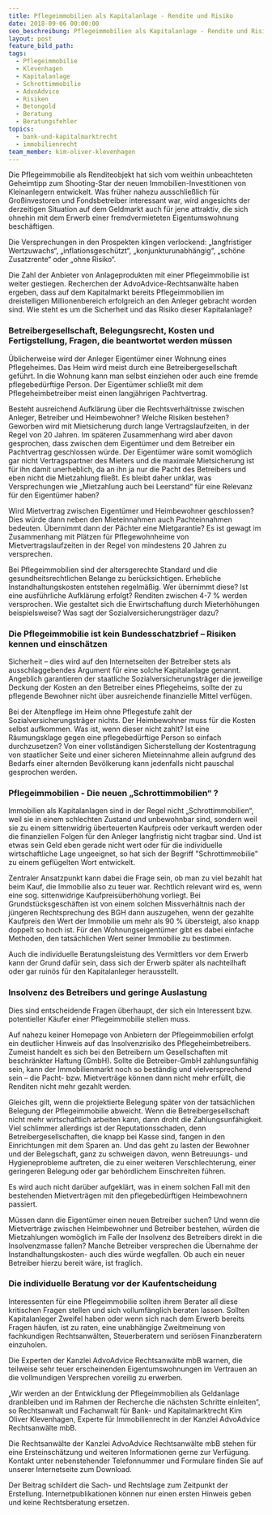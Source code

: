 ```yaml
---
title: Pflegeimmobilien als Kapitalanlage - Rendite und Risiko
date: 2018-09-06 00:00:00
seo_beschreibung: Pflegeimmobilien als Kapitalanlage - Rendite und Risiko
layout: post
feature_bild_path:
tags:
  - Pflegeimmobilie
  - Klevenhagen
  - Kapitalanlage
  - Schrottimmobilie
  - AdvoAdvice
  - Risiken
  - Betongold
  - Beratung
  - Beratungsfehler
topics:
  - bank-und-kapitalmarktrecht
  - immobilienrecht
team_member: kim-oliver-klevenhagen
---
```


Die Pflegeimmobilie als Renditeobjekt hat sich vom weithin unbeachteten Geheimtipp zum Shooting-Star der neuen Immobilien-Investitionen von Kleinanlegern entwickelt. Was früher nahezu ausschließlich für Großinvestoren und Fondsbetreiber interessant war, wird angesichts der derzeitigen Situation auf dem Geldmarkt auch für jene attraktiv, die sich ohnehin mit dem Erwerb einer fremdvermieteten Eigentumswohnung beschäftigen. 

Die Versprechungen in den Prospekten klingen verlockend: „langfristiger Wertzuwachs“, „inflationsgeschützt“, „konjunkturunabhängig“, „schöne Zusatzrente“ oder „ohne Risiko“. 

Die Zahl der Anbieter von Anlageprodukten mit einer Pflegeimmobilie ist weiter gestiegen. Recherchen der AdvoAdvice-Rechtsanwälte haben ergeben, dass auf dem Kapitalmarkt bereits Pflegeimmobilien im dreistelligen Millionenbereich erfolgreich an den Anleger gebracht worden sind. Wie steht es um die Sicherheit und das Risiko dieser Kapitalanlage?

### Betreibergesellschaft, Belegungsrecht, Kosten und Fertigstellung, Fragen, die beantwortet werden müssen

Üblicherweise wird der Anleger Eigentümer einer Wohnung eines Pflegeheimes. Das Heim wird meist durch eine Betreibergesellschaft geführt. In die Wohnung kann man selbst einziehen oder auch eine fremde pflegebedürftige Person. Der Eigentümer schließt mit dem Pflegeheimbetreiber meist einen langjährigen Pachtvertrag.

Besteht ausreichend Aufklärung über die Rechtsverhältnisse zwischen Anleger, Betreiber und Heimbewohner? Welche Risiken bestehen? Geworben wird mit Mietsicherung durch lange Vertragslaufzeiten, in der Regel von 20 Jahren. Im späteren Zusammenhang wird aber davon gesprochen, dass zwischen dem Eigentümer und dem Betreiber ein Pachtvertrag geschlossen würde. Der Eigentümer wäre somit womöglich gar nicht Vertragspartner des Mieters und die maximale Mietsicherung ist für ihn damit unerheblich, da an ihn ja nur die Pacht des Betreibers und eben nicht die Mietzahlung fließt. Es bleibt daher unklar, was Versprechungen wie „Mietzahlung auch bei Leerstand“ für eine Relevanz für den Eigentümer haben?

Wird Mietvertrag zwischen Eigentümer und Heimbewohner geschlossen? Dies würde dann neben den Mieteinnahmen auch Pachteinnahmen bedeuten. Übernimmt dann der Pächter eine Mietgarantie? Es ist gewagt im Zusammenhang mit Plätzen für Pflegewohnheime von Mietvertragslaufzeiten in der Regel von mindestens 20 Jahren zu versprechen.

Bei Pflegeimmobilien sind der altersgerechte Standard und die gesundheitsrechtlichen Belange zu berücksichtigen. Erhebliche Instandhaltungskosten entstehen regelmäßig. Wer übernimmt diese? Ist eine ausführliche Aufklärung erfolgt? Renditen zwischen 4-7 % werden versprochen. Wie gestaltet sich die Erwirtschaftung durch Mieterhöhungen beispielsweise? Was sagt der Sozialversicherungsträger dazu?

### Die Pflegeimmobilie ist kein Bundesschatzbrief – Risiken kennen und einschätzen

Sicherheit – dies wird auf den Internetseiten der Betreiber stets als ausschlaggebendes Argument für eine solche Kapitalanlage genannt. Angeblich garantieren der staatliche Sozialversicherungsträger die jeweilige Deckung der Kosten an den Betreiber eines Pflegeheims, sollte der zu pflegende Bewohner nicht über ausreichende finanzielle Mittel verfügen.

Bei der Altenpflege im Heim ohne Pflegestufe zahlt der Sozialversicherungsträger nichts. Der Heimbewohner muss für die Kosten selbst aufkommen. Was ist, wenn dieser nicht zahlt? Ist eine Räumungsklage gegen eine pflegebedürftige Person so einfach durchzusetzen? Von einer vollständigen Sicherstellung der Kostentragung von staatlicher Seite und einer sicheren Mieteinnahme allein aufgrund des Bedarfs einer alternden Bevölkerung kann jedenfalls nicht pauschal gesprochen werden.

### Pflegeimmobilien - Die neuen „Schrottimmobilien“ ?

Immobilien als Kapitalanlagen sind in der Regel nicht „Schrottimmobilien“, weil sie in einem schlechten Zustand und unbewohnbar sind, sondern weil sie zu einem sittenwidrig überteuerten Kaufpreis oder verkauft werden oder die finanziellen Folgen für den Anleger langfristig nicht tragbar sind. Und ist etwas sein Geld eben gerade nicht wert oder für die individuelle wirtschaftliche Lage ungeeignet, so hat sich der Begriff "Schrottimmobilie" zu einem geflügelten Wort entwickelt.

Zentraler Ansatzpunkt kann dabei die Frage sein, ob man zu viel bezahlt hat beim Kauf, die Immobilie also zu teuer war. Rechtlich relevant wird es, wenn eine sog. sittenwidrige Kaufpreisüberhöhung vorliegt. Bei Grundstücksgeschäften ist von einem solchen Missverhältnis nach der jüngeren Rechtsprechung des BGH dann auszugehen, wenn der gezahlte Kaufpreis den Wert der Immobilie um mehr als 90 % übersteigt, also knapp doppelt so hoch ist. Für den Wohnungseigentümer gibt es dabei einfache Methoden, den tatsächlichen Wert seiner Immobilie zu bestimmen.

Auch die individuelle Beratungsleistung des Vermittlers vor dem Erwerb kann der Grund dafür sein, dass sich der Erwerb später als nachteilhaft oder gar ruinös für den Kapitalanleger herausstellt.  

### Insolvenz des Betreibers und geringe Auslastung

Dies sind entscheidende Fragen überhaupt, der sich ein Interessent bzw. potentieller Käufer einer Pflegeimmobilie stellen muss.

Auf nahezu keiner Homepage von Anbietern der Pflegeimmobilien erfolgt ein deutlicher Hinweis auf das Insolvenzrisiko des Pflegeheimbetreibers. Zumeist handelt es sich bei den Betreibern um Gesellschaften mit beschränkter Haftung (GmbH). Sollte die Betreiber-GmbH zahlungsunfähig sein, kann der Immobilienmarkt noch so beständig und vielversprechend sein – die Pacht- bzw. Mietverträge können dann nicht mehr erfüllt, die Renditen nicht mehr gezahlt werden.

Gleiches gilt, wenn die projektierte Belegung später von der tatsächlichen Belegung der Pflegeimmobilie abweicht. Wenn die Betreibergesellschaft nicht mehr wirtschaftlich arbeiten kann, dann droht die Zahlungsunfähigkeit. Viel schlimmer allerdings ist der Reputationsschaden, denn Betreibergesellschaften, die knapp bei Kasse sind, fangen in den Einrichtungen mit dem Sparen an. Und das geht zu lasten der Bewohner und der Belegschaft, ganz zu schweigen davon, wenn Betreuungs- und Hygieneprobleme auftreten, die zu einer weiteren Verschlechterung, einer geringeren Belegung oder gar behördlichem Einschreiten führen.

Es wird auch nicht darüber aufgeklärt, was in einem solchen Fall mit den bestehenden Mietverträgen mit den pflegebedürftigen Heimbewohnern passiert.

Müssen dann die Eigentümer einen neuen Betreiber suchen? Und wenn die Mietverträge zwischen Heimbewohner und Betreiber bestehen, würden die Mietzahlungen womöglich im Falle der Insolvenz des Betreibers direkt in die Insolvenzmasse fallen? Manche Betreiber versprechen die Übernahme der Instandhaltungskosten- auch dies würde wegfallen. Ob auch ein neuer Betreiber hierzu bereit wäre, ist fraglich.

### Die individuelle Beratung vor der Kaufentscheidung

Interessenten für eine Pflegeimmobilie sollten ihrem Berater all diese kritischen Fragen stellen und sich vollumfänglich beraten lassen. Sollten Kapitalanleger Zweifel haben oder wenn sich nach dem Erwerb bereits Fragen häufen, ist zu raten, eine unabhängige Zweitmeinung von fachkundigen Rechtsanwälten, Steuerberatern und seriösen Finanzberatern einzuholen.

Die Experten der Kanzlei AdvoAdvice Rechtsanwälte mbB warnen, die teilweise sehr teuer erscheinenden Eigentumswohnungen im Vertrauen an die vollmundigen Versprechen voreilig zu erwerben.

„Wir werden an der Entwicklung der Pflegeimmobilien als Geldanlage dranbleiben und im Rahmen der Recherche die nächsten Schritte einleiten“, so Rechtsanwalt und Fachanwalt für Bank- und Kapitalmarktrecht Kim Oliver Klevenhagen, Experte für Immobilienrecht in der Kanzlei AdvoAdvice Rechtsanwälte mbB.

Die Rechtsanwälte der Kanzlei AdvoAdvice Rechtsanwälte mbB stehen für eine Ersteinschätzung und weiteren Informationen gerne zur Verfügung. Kontakt unter nebenstehender Telefonnummer und Formulare finden Sie auf unserer Internetseite zum Download.

Der Beitrag schildert die Sach- und Rechtslage zum Zeitpunkt der Erstellung. Internetpublikationen können nur einen ersten Hinweis geben und keine Rechtsberatung ersetzen.